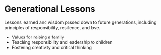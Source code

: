 # Generational Lessons

Lessons learned and wisdom passed down to future generations, including principles of responsibility, resilience, and love.

- Values for raising a family
- Teaching responsibility and leadership to children
- Fostering creativity and critical thinking

